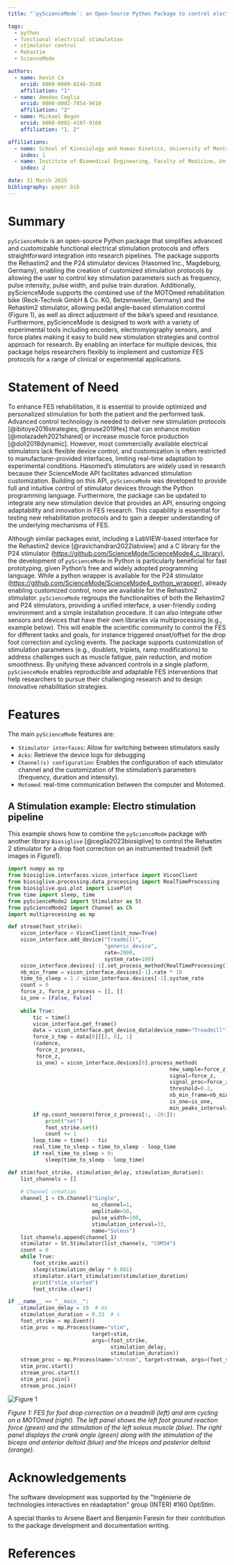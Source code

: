 ```yaml
---
title: "`pyScienceMode`: an Open-Source Python Package to control electro-stimulator through the Hasomed’s science mode protocol"

tags:
  - python
  - functional electrical stimulation
  - stimulator control
  - Rehastim
  - ScienceMode

authors:
  - name: Kevin Co
    orcid: 0009-0009-0248-3548
    affiliation: "1"
  - name: Amedeo Ceglia
    orcid: 0000-0002-7854-9410
    affiliation: "2"
  - name: Mickael Begon
    orcid: 0000-0002-4107-9160
    affiliation: "1, 2"

affiliations:
  - name: School of Kinesiology and Human Kinetics, University of Montreal, Montreal, QC, Canada
    index: 1
  - name: Institute of Biomedical Engineering, Faculty of Medicine, University of Montreal, Canada
    index: 2

date: 31 March 2025
bibliography: paper.bib
---
```


# Summary

`pyScienceMode` is an open-source Python package that simplifies advanced and customizable functional electrical
stimulation protocols and offers straightforward integration into research pipelines. The package supports the Rehastim2
and the P24 stimulator devices (Hasomed Inc., Magdeburg, Germany), enabling the creation of customized stimulation
protocols by allowing the user to control key stimulation parameters such as frequency, pulse intensity, pulse width,
and pulse train duration. Additionally, pyScienceMode supports the combined use of the MOTOmed rehabilitation bike
(Reck-Technik GmbH & Co. KG, Betzenweiler, Germany) and the Rehastim2 stimulator, allowing pedal angle–based
stimulation control (Figure 1), as well as direct adjustment of the bike’s speed and resistance. Furthermore,
pyScienceMode is designed to work with a variety of experimental tools including encoders, electromyography sensors,
and force plates making it easy to build new stimulation strategies and control approach for research. By enabling an
interface for multiple devices, this package helps researchers flexibly to implement and customize FES protocols for a
range of clinical or experimental applications.

# Statement of Need

To enhance FES rehabilitation, it is essential to provide optimized and personalized stimulation for both the patient
and the performed task. Advanced control technology is needed to deliver new stimulation protocols 
[@ibitoye2016strategies; @rouse2019fes] that can enhance motion [@molazadeh2021shared] or increase muscle force
production [@doll2018dynamic]. However, most commercially available electrical stimulators lack flexible device control,
and customization is often restricted to manufacturer-provided interfaces, limiting real-time adaptation to experimental
conditions. Hasomed’s stimulators are widely used in research because their ScienceMode API facilitates advanced
stimulation customization. Building on this API, `pyScienceMode` was developed to provide full and intuitive control of
stimulator devices through the Python programming language. Furthermore, the package can be updated to integrate any
new stimulation device that provides an API, ensuring ongoing adaptability and innovation in FES research. This
capability is essential for testing new rehabilitation protocols and to gain a deeper understanding of the underlying
mechanisms of FES.

Although similar packages exist, including a LabVIEW-based interface for the Rehastim2 device [@ravichandran2022labview]
and a C library for the P24 stimulator (https://github.com/ScienceMode/ScienceMode4_c_library), the development of
`pyScienceMode` in Python is particularly beneficial for fast prototyping, given Python’s free and widely adopted
programming language. While a python wrapper is available for the P24 stimulator
(https://github.com/ScienceMode/ScienceMode4_python_wrapper), already enabling customized control, none are available
for the Rehastim2 stimulator. `pyScienceMode` regroups the functionalities of both the Rehastim2 and P24 stimulators, 
providing a unified interface, a user-friendly coding environment and a simple installation procedure. It can also
integrate other sensors and devices that have their own libraries via multiprocessing (e.g., example below). This will
enable the scientific community to control the FES for different tasks and goals, for instance triggered onset/offset
for the drop foot correction and cycling events. The package supports customization of stimulation parameters (e.g.,
doublets, triplets, ramp modifications) to address challenges such as muscle fatigue, pain reduction, and motion
smoothness. By unifying these advanced controls in a single platform, `pyScienceMode` enables reproducible and adaptable
FES interventions that help researchers to pursue their challenging research and to design innovative rehabilitation 
strategies. 


# Features

The main `pyScienceMode` features are:

- `Stimulator interfaces`: Allow for switching between stimulators easily
- `Acks`: Retrieve the device logs for debugging 
- `Channel(s) configuration`: Enables the configuration of each stimulator channel and the customization of the stimulation’s parameters (frequency, duration and intensity). 
- `Motomed`: real-time communication between the computer and Motomed.


## A Stimulation example: Electro stimulation pipeline

This example shows how to combine the `pyScienceMode` package with another library `Biosiglive` [@ceglia2023biosiglive]
to control the Rehastim 2 stimulator for a drop foot correction on an instrumented treadmill (left images in Figure1).

```python
import numpy as np
from biosiglive.interfaces.vicon_interface import ViconClient
from biosiglive.processing.data_processing import RealTimeProcessing
from biosiglive.gui.plot import LivePlot
from time import sleep, time
from pyScienceMode2 import Stimulator as St
from pyScienceMode2 import Channel as Ch
import multiprocessing as mp

def stream(foot_strike):
    vicon_interface = ViconClient(init_now=True)
    vicon_interface.add_device("Treadmill",
                               "generic_device",
                               rate=2000,
                               system_rate=100)
    vicon_interface.devices[-1].set_process_method(RealTimeProcessing().get_peaks)
    nb_min_frame = vicon_interface.devices[-1].rate * 10
    time_to_sleep = 1 / vicon_interface.devices[-1].system_rate
    count = 0
    force_z, force_z_process = [], []
    is_one = [False, False]
    
    while True:
        tic = time()
        vicon_interface.get_frame()
        data = vicon_interface.get_device_data(device_name="Treadmill")
        force_z_tmp = data[0][[2, 8], :]
        (cadence,
         force_z_process,
         force_z,
         is_one) = vicon_interface.devices[0].process_method(
                                                    new_sample=force_z_tmp,
                                                    signal=force_z,
                                                    signal_proc=force_z_process,
                                                    threshold=0.2,
                                                    nb_min_frame=nb_min_frame,
                                                    is_one=is_one,
                                                    min_peaks_interval=1300)
        if np.count_nonzero(force_z_process[:, -20:]):
            print("set")
            foot_strike.set()
            count += 1
        loop_time = time() - tic
        real_time_to_sleep = time_to_sleep - loop_time
        if real_time_to_sleep > 0:
            sleep(time_to_sleep - loop_time)

def stim(foot_strike, stimulation_delay, stimulation_duration):
    list_channels = []
    
    # Channel creation
    channel_1 = Ch.Channel("Single",
                           no_channel=1,
                           amplitude=50,
                           pulse_width=100,
                           stimulation_interval=33,
                           name="Soleus")
    list_channels.append(channel_1)
    stimulator = St.Stimulator(list_channels, "COM34")
    count = 0
    while True:
        foot_strike.wait()
        sleep(stimulation_delay * 0.001)
        stimulator.start_stimulation(stimulation_duration)
        print("stim_started")
        foot_strike.clear()

if __name__ == "__main__":
    stimulation_delay = 10  # ms
    stimulation_duration = 0.33  # s
    foot_strike = mp.Event()
    stim_proc = mp.Process(name="stim",
                           target=stim,
                           args=(foot_strike,
                                 stimulation_delay,
                                 stimulation_duration))
    stream_proc = mp.Process(name="stream", target=stream, args=(foot_strike,))
    stim_proc.start()
    stream_proc.start()
    stim_proc.join()
    stream_proc.join()
```

![Figure 1](drop_foot_figure.png)

*Figure 1: FES for foot drop correction on a treadmill (left) and arm cycling on a MOTOmed (right). The left panel
shows the left foot ground reaction force (green) and the stimulation of the left soleus muscle (blue). The right panel
displays the crank angle (green) along with the stimulation of the biceps and anterior deltoid (blue) and the triceps
and posterior deltoid (orange).*

# Acknowledgements

The software development was supported by the "Ingénierie de technologies interactives en réadaptation" group (INTER)
#160 OptiStim.

A special thanks to Arsene Baert and Benjamin Faresin for their contribution to the package development and
documentation writing.


# References